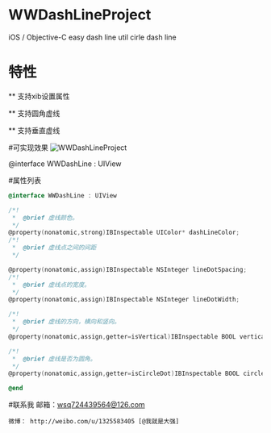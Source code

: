 # WWDashLineProject
iOS / Objective-C easy dash line util  cirle dash line 

# 特性
** 支持xib设置属性

** 支持圆角虚线

** 支持垂直虚线

#可实现效果
![WWDashLineProject](https://github.com/wsq724439564/WWDashLineProject/blob/master/SCREENSHOT/01.png) 

@interface WWDashLine : UIView


#属性列表
``` Objective-C
@interface WWDashLine : UIView

/*!
 *  @brief 虚线颜色。
 */
@property(nonatomic,strong)IBInspectable UIColor* dashLineColor;
/*!
 *  @brief 虚线点之间的间距
 */

@property(nonatomic,assign)IBInspectable NSInteger lineDotSpacing;
/*!
 *  @brief 虚线点的宽度。
 */
@property(nonatomic,assign)IBInspectable NSInteger lineDotWidth;

/*!
 *  @brief 虚线的方向，横向和竖向。
 */
@property(nonatomic,assign,getter=isVertical)IBInspectable BOOL vertical;

/*!
 *  @brief 虚线是否为圆角。
 */
@property(nonatomic,assign,getter=isCircleDot)IBInspectable BOOL circleDot;

@end
```


#联系我
    邮箱：wsq724439564@126.com 

    微博： http://weibo.com/u/1325583405 [@我就是大强]
